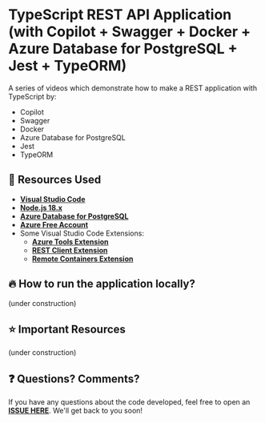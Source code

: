 # TypeScript REST API Application (with Copilot + Swagger + Docker + Azure Database for PostgreSQL + Jest + TypeORM)

A series of videos which demonstrate how to make a REST application with TypeScript by:

* Copilot
* Swagger 
* Docker 
* Azure Database for PostgreSQL 
* Jest 
* TypeORM


## 🚀 Resources Used

- **[Visual Studio Code](https://code.visualstudio.com/?WT.mc_id=javascript-52133-gllemos)**
- **[Node.js 18.x](https://nodejs.org/en/)**
- **[Azure Database for PostgreSQL](https://azure.microsoft.com/products/azure-sql/database/?WT.mc_id=javascript-52133-gllemos)**
- **[Azure Free Account](https://azure.microsoft.com/?WT.mc_id=javascript-52133-gllemos)**
- Some Visual Studio Code Extensions:
  - **[Azure Tools Extension](https://marketplace.visualstudio.com/items?itemName=ms-vscode.vscode-node-azure-pack&WT.mc_id=javascript-52133-gllemos)**
  - **[REST Client Extension](https://marketplace.visualstudio.com/items?itemName=humao.rest-client&WT.mc_id=javascript-52133-gllemos)**
  - **[Remote Containers Extension](https://marketplace.visualstudio.com/items?itemName=ms-vscode-remote.remote-containers)**

## 🔥 How to run the application locally?

(under construction)

## ⭐️ Important Resources

(under construction)

## ❓ Questions? Comments? 

If you have any questions about the code developed, feel free to open an **[ISSUE HERE](https://github.com/glaucia86/ts-rest-api-video/issues)**. We'll get back to you soon!

